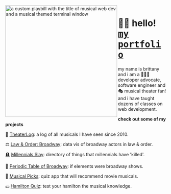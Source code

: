 <img align="left" width="350" src="https://user-images.githubusercontent.com/23530405/113013463-ba598080-9149-11eb-9097-ad1a7a70bb49.png" alt="a custom playbill with the title of musical web dev and a musical themed terminal window">
<h1>👋🏽 hello! <a href="https://musicalwebdev.com" target="_blank"><kbd>my portfolio</kbd></a></h1>
<p>my name is brittany and i am a 👩🏾‍💻 developer advocate, software engineer and 🎭 musical theater fan! and i have taught dozens of classes on web development.</p>
<div>
  <p><strong>check out some of my projects</strong></p>
  <p>📖 <a href="https://github.com/brittanyrw/theaterlog" target="_blank">TheaterLog</a>: a log of all musicals I have seen since 2010.</p>
  <p>⚖️ <a href="https://github.com/brittanyrw/law-and-order-broadway-edition" target="_blank">Law & Order: Broadway</a>: data vis of broadway actors in law & order.</p>
  <p>🪦 <a href="https://github.com/brittanyrw/millennials-slay" target="_blank">Millennials Slay</a>: directory of things that millennials have 'killed'.</p>
  <p>🧬 <a href="https://github.com/brittanyrw/Periodic-Table-of-Broadway" target="_blank">Periodic Table of Broadway</a>: if elements were broadway shows.</p>
  <p>🍿 <a href="https://github.com/brittanyrw/musicalpicks" target="_blank">Musical Picks</a>: quiz app that will recommend movie musicals.</p>
  <p>💵 <a href="https://github.com/brittanyrw/hamilton-quiz-app" target="_blank">Hamilton Quiz</a>: test your hamilton the musical knowledge.</p>
</div>
